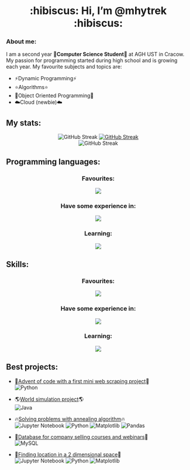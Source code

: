 <h1 align="center"> :hibiscus: Hi, I’m @mhytrek :hibiscus: </h1>

### About me:
I am a second year :hibiscus:**Computer Science Student**:hibiscus: at AGH UST in Cracow. My passion for programming started during high school and is growing each year. My favourite subjects and topics are:
- :zap:Dynamic Programming:zap:
- :star:Algorithms:star:
- :seedling:Object Oriented Programming:seedling:
- :cloud:Cloud (newbie):cloud:

## My stats:
<p align="center">
<img src="https://github-readme-stats.vercel.app/api?username=mhytrek&show_icons=true&theme=dracula" alt="GitHub Streak" /></a>
<a href="https://git.io/streak-stats"><img src="https://streak-stats.demolab.com?user=mhytrek&theme=dracula" alt="GitHub Streak" /></a> <br>
<a><img src="https://github-readme-stats.vercel.app/api/top-langs/?username=mhytrek&hide_progress=true&theme=dracula&hide=jupyter%20notebook,Makefile" alt="GitHub Streak" /></a>
</p>






## **Programming languages:**
<h3 align="center"> Favourites:</h3>
<p align="center">
  <a href="https://skillicons.dev">
    <img src="https://skillicons.dev/icons?i=python,java" />
  </a>
</p>

<h3 align="center"> Have some experience in:</h3>
<p align="center">
  <a href="https://skillicons.dev">
    <img src="https://skillicons.dev/icons?i=c,haskell,r" />
  </a>
</p>

<h3 align="center"> Learning:</h3>

<p align="center">
  <a href="https://skillicons.dev">
    <img src="https://skillicons.dev/icons?i=rust,golang,elixir" />
  </a>
</p>

## **Skills:**
<h3 align="center"> Favourites:</h3>
<p align="center">
  <a href="https://skillicons.dev">
    <img src="https://skillicons.dev/icons?i=git,github,linux,mysql" />
  </a>
</p>

<h3 align="center"> Have some experience in:</h3>
<p align="center">
  <a href="https://skillicons.dev">
    <img src="https://skillicons.dev/icons?i=html,css,django,latex" />
  </a>
</p>

<h3 align="center"> Learning:</h3>

<p align="center">
  <a href="https://skillicons.dev">
    <img src="https://skillicons.dev/icons?i=docker" />
  </a>
</p>



## **Best projects:**
- :christmas_tree:[Advent of code with a first mini web scraping project](https://github.com/mhytrek/advent_of_code_2023):christmas_tree: \
  ![Python](https://img.shields.io/badge/python-3670A0?style=for-the-badge&logo=python&logoColor=ffdd54)
  
- :earth_americas:[World simulation project](https://github.com/mhytrek/Darwin_World):earth_americas: \
  ![Java](https://img.shields.io/badge/java-%23ED8B00.svg?style=for-the-badge&logo=openjdk&logoColor=white)
  
- :fire:[Solving problems with annealing algorithm](https://github.com/mhytrek/Annealing_algorithm):fire: \
  ![Jupyter Notebook](https://img.shields.io/badge/jupyter-%23FA0F00.svg?style=for-the-badge&logo=jupyter&logoColor=white)
  ![Python](https://img.shields.io/badge/python-3670A0?style=for-the-badge&logo=python&logoColor=ffdd54)
  ![Matplotlib](https://img.shields.io/badge/Matplotlib-%23ffffff.svg?style=for-the-badge&logo=Matplotlib&logoColor=black)
  ![Pandas](https://img.shields.io/badge/pandas-%23150458.svg?style=for-the-badge&logo=pandas&logoColor=white)
  
- :speech_balloon:[Database for company selling courses and webinars](https://github.com/mhytrek/data_base_project):speech_balloon: \
  ![MySQL](https://img.shields.io/badge/mysql-4479A1.svg?style=for-the-badge&logo=mysql&logoColor=white)
  
- :mag_right:[Finding location in a 2 dimensional space](https://github.com/mhytrek/Geometric_Algorithms_Project):mag_right: \
  ![Jupyter Notebook](https://img.shields.io/badge/jupyter-%23FA0F00.svg?style=for-the-badge&logo=jupyter&logoColor=white)
  ![Python](https://img.shields.io/badge/python-3670A0?style=for-the-badge&logo=python&logoColor=ffdd54)
  ![Matplotlib](https://img.shields.io/badge/Matplotlib-%23ffffff.svg?style=for-the-badge&logo=Matplotlib&logoColor=black)

